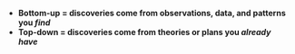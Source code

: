 - **Bottom-up = discoveries come from observations, data, and patterns you *find***
- **Top-down = discoveries come from theories or plans you *already have***